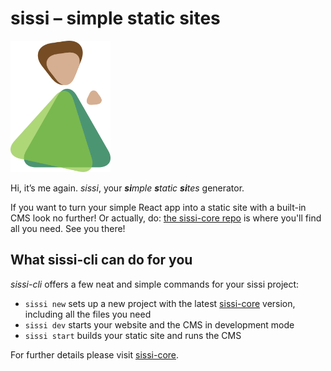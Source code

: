 # sissi – simple static sites

<img src='sissi.png'  width='160px' />

Hi, it’s me again. *sissi*, your ***si**mple **s**tatic **si**tes* generator.

If you want to turn your simple React app into a static site with a built-in CMS look no further! Or actually, do: [the sissi-core repo][sissi-core] is where you'll find all you need. See you there!

## What sissi-cli can do for you

*sissi-cli* offers a few neat and simple commands for your sissi project:

- `sissi new` sets up a new project with the latest [sissi-core] version, including all the files you need
- `sissi dev` starts your website and the CMS in development mode
- `sissi start` builds your static site and runs the CMS

For further details please visit [sissi-core].

[sissi-core]: https://github.com/square-a/sissi-core
